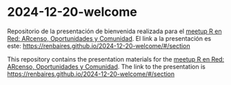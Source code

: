 # 2024-12-20-welcome

Repositorio de la presentación de bienvenida realizada para el [meetup R en Red: ARcenso, Oportunidades y Comunidad](https://www.meetup.com/renbaires/events/304935866/?eventOrigin=group_past_events). El link a la presentación es este: https://renbaires.github.io/2024-12-20-welcome/#/section

This repository contains the presentation materials for the [meetup R en Red: ARcenso, Oportunidades y Comunidad](https://www.meetup.com/renbaires/events/304935866/?eventOrigin=group_past_events). The link to the presentation is https://renbaires.github.io/2024-12-20-welcome/#/section
